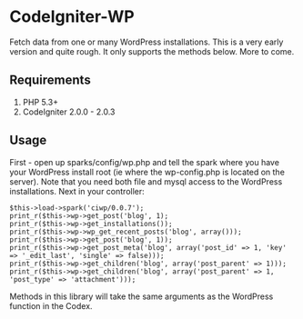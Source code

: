 CodeIgniter-WP
================

Fetch data from one or many WordPress installations. This is a very early version and quite rough. It only supports the methods below. More to come.


Requirements
------------

1. PHP 5.3+
2. CodeIgniter 2.0.0 - 2.0.3


Usage
-----

First - open up sparks/config/wp.php and tell the spark where you have your WordPress install root (ie where the wp-config.php is located on the server).
Note that you need both file and mysql access to the WordPress installations.
Next in your controller:

	$this->load->spark('ciwp/0.0.7');
	print_r($this->wp->get_post('blog', 1);
	print_r($this->wp->get_installations());
	print_r($this->wp->wp_get_recent_posts('blog', array()));
	print_r($this->wp->get_post('blog', 1));
	print_r($this->wp->get_post_meta('blog', array('post_id' => 1, 'key' => '_edit_last', 'single' => false)));
	print_r($this->wp->get_children('blog', array('post_parent' => 1)));
	print_r($this->wp->get_children('blog', array('post_parent' => 1, 'post_type' => 'attachment')));

Methods in this library will take the same arguments as the WordPress function in the Codex.

